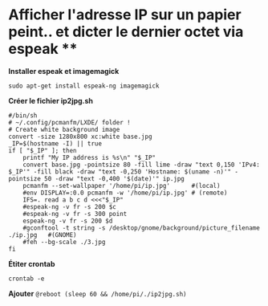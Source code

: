 # Afficher l'adresse IP sur un papier peint.. et dicter le dernier octet via espeak **

**Installer espeak et imagemagick**
```
sudo apt-get install espeak-ng imagemagick
```

**Créer le fichier ip2jpg.sh**
```
#/bin/sh  
# ~/.config/pcmanfm/LXDE/ folder !
# Create white background image
convert -size 1280x800 xc:white base.jpg
_IP=$(hostname -I) || true
if [ "$_IP" ]; then
	printf "My IP address is %s\n" "$_IP"
	convert base.jpg -pointsize 80 -fill lime -draw "text 0,150 'IPv4: $_IP'" -fill black -draw "text -0,250 'Hostname: $(uname -n)'" -pointsize 50 -draw "text -0,400 '$(date)'" ip.jpg 
	pcmanfm --set-wallpaper '/home/pi/ip.jpg'      #(local)
	#env DISPLAY=:0.0 pcmanfm -w '/home/pi/ip.jpg' # (remote)
	IFS=. read a b c d <<<"$_IP"
	#espeak-ng -v fr -s 200 $c
	#espeak-ng -v fr -s 300 point
	espeak-ng -v fr -s 200 $d
	#gconftool -t string -s /desktop/gnome/background/picture_filename ./ip.jpg   #(GNOME)
	#feh --bg-scale ./3.jpg  
fi
```

**Étiter crontab** 

```crontab -e```

**Ajouter**
```@reboot (sleep 60 && /home/pi/./ip2jpg.sh)```
